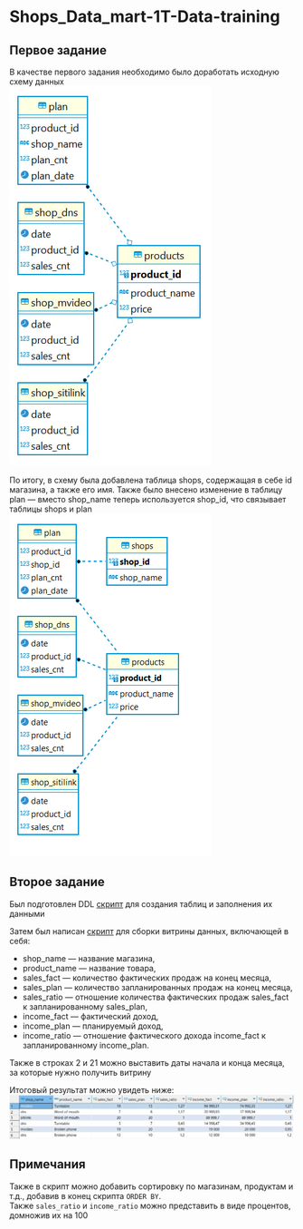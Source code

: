 # Shops_Data_mart-1T-Data-training

## Первое задание
В качестве первого задания необходимо было доработать исходную схему данных\
![Original data schema](img/original_data_schema.png)

По итогу, в схему была добавлена таблица shops, содержащая в себе id магазина, а также его имя.
Также было внесено изменение в таблицу plan — вместо shop_name теперь используется shop_id, что связывает таблицы shops и plan\
![Final data schema](img/final_data_schema.png)

## Второе задание
Был подготовлен DDL [скрипт](init_script.sql) для создания таблиц и заполнения их данными

Затем был написан [скрипт](data_mart_build_script.sql) для сборки витрины данных, включающей в себя:
- shop_name — название магазина,
- product_name — название товара,
- sales_fact — количество фактических продаж на конец месяца,
- sales_plan — количество запланированных продаж на конец месяца,
- sales_ratio — отношение количества фактических продаж sales_fact к запланированному sales_plan,
- income_fact — фактический доход,
- income_plan — планируемый доход,
- income_ratio — отношение фактического дохода income_fact к запланированному income_plan.

Также в строках 2 и 21 можно выставить даты начала и конца месяца, за которые нужно получить витрину

Итоговый результат можно увидеть ниже:\
![Data mart](img/data_mart.png)

## Примечания
Также в скрипт можно добавить сортировку по магазинам, продуктам и т.д., добавив в конец скрипта `ORDER BY`.\
Также `sales_ratio` и `income_ratio` можно представить в виде процентов, домножив их на 100